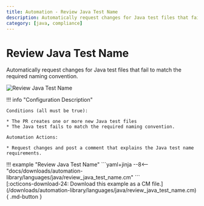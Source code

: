 ```yaml
---
title: Automation - Review Java Test Name
description: Automatically request changes for Java test files that fail to match the required naming convention.
category: [java, compliance]
---
```

# Review Java Test Name

<!-- --8<-- [start:example]-->

Automatically request changes for Java test files that fail to match the required naming convention.

![Review Java Test Name](/automations/languages/java/review-java-test-name/review-java-test-name.png)

!!! info "Configuration Description"

    Conditions (all must be true):

    * The PR creates one or more new Java test files
    * The Java test fails to match the required naming convention.

    Automation Actions:

    * Request changes and post a comment that explains the Java test name requirements.

<div class="automationExample" markdown="1">
!!! example "Review Java Test Name"
    ```yaml+jinja
    --8<-- "docs/downloads/automation-library/languages/java/review_java_test_name.cm"
    ```
    <div class="result" markdown>
      <span>
      [:octicons-download-24: Download this example as a CM file.](/downloads/automation-library/languages/java/review_java_test_name.cm){ .md-button }
      </span>
    </div>
<!-- --8<-- [end:example]-->
